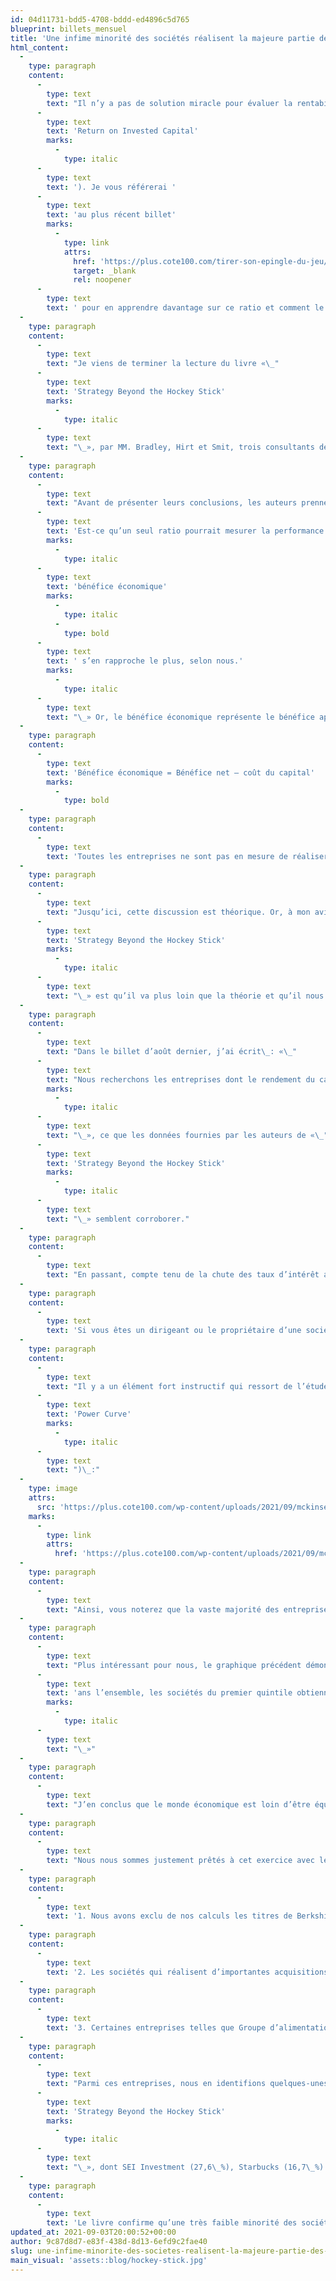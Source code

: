 ```yaml
---
id: 04d11731-bdd5-4708-bddd-ed4896c5d765
blueprint: billets_mensuel
title: 'Une infime minorité des sociétés réalisent la majeure partie des bénéfices économiques'
html_content:
  -
    type: paragraph
    content:
      -
        type: text
        text: "Il n’y a pas de solution miracle pour évaluer la rentabilité d’une entreprise. Mais s’il y a un ratio qui se rapproche de la perfection, c’est celui qu’on appelle le «\_rendement du capital moyen\_» ou le ROIC ("
      -
        type: text
        text: 'Return on Invested Capital'
        marks:
          -
            type: italic
      -
        type: text
        text: '). Je vous référerai '
      -
        type: text
        text: 'au plus récent billet'
        marks:
          -
            type: link
            attrs:
              href: 'https://plus.cote100.com/tirer-son-epingle-du-jeu/'
              target: _blank
              rel: noopener
      -
        type: text
        text: ' pour en apprendre davantage sur ce ratio et comment le calculer.'
  -
    type: paragraph
    content:
      -
        type: text
        text: "Je viens de terminer la lecture du livre «\_"
      -
        type: text
        text: 'Strategy Beyond the Hockey Stick'
        marks:
          -
            type: italic
      -
        type: text
        text: "\_», par MM. Bradley, Hirt et Smit, trois consultants de la firme McKinsey Strategy Practice. Ce que j’ai particulièrement apprécié du livre est qu’il présente un cadre global permettant aux dirigeants d’entreprises de comparer la performance de leur entreprise à celle des autres. En effet, comme le soulignent les auteurs, une des erreurs les plus répandues des conseils d’administration et des dirigeants d’entreprises, surtout les sociétés privées de moindre taille, est d’évaluer leur performance en vase clos. Ils se comparent rarement, sinon jamais, aux autres sociétés de leur secteur et encore moins à l’ensemble des sociétés. Dans un tel cas, comment savoir où son entreprise se situe en termes de rentabilité par rapport à ses pairs et à l’ensemble des sociétés?"
  -
    type: paragraph
    content:
      -
        type: text
        text: "Avant de présenter leurs conclusions, les auteurs prennent le temps d’expliquer pourquoi le ROIC est selon eux la meilleure manière de mesurer la rentabilité d’une entreprise\_: «\_"
      -
        type: text
        text: 'Est-ce qu’un seul ratio pourrait mesurer la performance d’une entreprise? Probablement pas, mais le '
        marks:
          -
            type: italic
      -
        type: text
        text: 'bénéfice économique'
        marks:
          -
            type: italic
          -
            type: bold
      -
        type: text
        text: ' s’en rapproche le plus, selon nous.'
        marks:
          -
            type: italic
      -
        type: text
        text: "\_» Or, le bénéfice économique représente le bénéfice après que le coût du capital ait été soustrait du bénéfice d’une entreprise. En termes simples, une entreprise qui obtient un bénéfice économique positif a réussi à enregistrer un rendement de son capital total (ROIC) supérieur à son coût de capital\_:"
  -
    type: paragraph
    content:
      -
        type: text
        text: 'Bénéfice économique = Bénéfice net – coût du capital'
        marks:
          -
            type: bold
  -
    type: paragraph
    content:
      -
        type: text
        text: 'Toutes les entreprises ne sont pas en mesure de réaliser un bénéfice économique – loin de là! Les forces de la concurrence exercent une pression inexorable sur les entreprises qui dégagent de tels bénéfices excédentaires, ce qui pousse la vaste majorité des entreprises vers un bénéfice économique nul (ROIC = coût du capital). Rares sont donc les sociétés qui dégagent un bénéfice économique positif année après année et encore plus rares sont celles qui réussissent à obtenir un ROIC sensiblement plus élevé que leur coût de capital à long terme.'
  -
    type: paragraph
    content:
      -
        type: text
        text: "Jusqu’ici, cette discussion est théorique. Or, à mon avis, le plus grand intérêt du livre «\_"
      -
        type: text
        text: 'Strategy Beyond the Hockey Stick'
        marks:
          -
            type: italic
      -
        type: text
        text: "\_» est qu’il va plus loin que la théorie et qu’il nous présente un cadre empirique. Les auteurs se sont servis d’une base de données de McKinsey englobant 2\_393 des plus grandes sociétés à travers le monde pour la période de cinq ans de 2010 à 2014. Pour cette période, la société moyenne de ce groupe a enregistré un bénéfice de 921\_M$ US. Pour l’ensemble des entreprises, le capital total investi moyen était de 9,3\_G$, ce qui se traduit par un ROIC de quelque 9,9\_%. Or, les auteurs calculent que le coût total du capital de ces entreprises était de 8,0\_%, en moyenne. C’est donc dire que l’ensemble du groupe a réussi à dégager un bénéfice économique de quelque 180\_M$ ou un ROIC supérieur au coût de capital de 1,9\_%."
  -
    type: paragraph
    content:
      -
        type: text
        text: "Dans le billet d’août dernier, j’ai écrit\_: «\_"
      -
        type: text
        text: "Nous recherchons les entreprises dont le rendement du capital est supérieur à 10\_% depuis plusieurs années. Idéalement, ce rendement excédera 15\_%, ce qui place une entreprise parmi les plus rentables et efficaces de toutes les entreprises"
        marks:
          -
            type: italic
      -
        type: text
        text: "\_», ce que les données fournies par les auteurs de «\_"
      -
        type: text
        text: 'Strategy Beyond the Hockey Stick'
        marks:
          -
            type: italic
      -
        type: text
        text: "\_» semblent corroborer."
  -
    type: paragraph
    content:
      -
        type: text
        text: "En passant, compte tenu de la chute des taux d’intérêt au cours des dernières années, je crois que le coût du capital de 8,0\_% calculé par les auteurs pour la période de 2010 à 2014 serait quelque peu inférieur aujourd’hui (7,0\_%?)."
  -
    type: paragraph
    content:
      -
        type: text
        text: 'Si vous êtes un dirigeant ou le propriétaire d’une société, où votre société se situe-t-elle? Si vous êtes un investisseur, où se retrouvent vos sociétés en portefeuille?'
  -
    type: paragraph
    content:
      -
        type: text
        text: "Il y a un élément fort instructif qui ressort de l’étude présentée par les auteurs. La distribution des sociétés étudiées par les auteurs sur la base du ROIC est ce qu’on appelle une «\_courbe de puissance\_» ("
      -
        type: text
        text: 'Power Curve'
        marks:
          -
            type: italic
      -
        type: text
        text: ")\_:"
  -
    type: image
    attrs:
      src: 'https://plus.cote100.com/wp-content/uploads/2021/09/mckinsey.png'
    marks:
      -
        type: link
        attrs:
          href: 'https://plus.cote100.com/wp-content/uploads/2021/09/mckinsey.png'
  -
    type: paragraph
    content:
      -
        type: text
        text: "Ainsi, vous noterez que la vaste majorité des entreprises obtiennent un ROIC à peu près équivalent à leur coût moyen de capital. Dans le graphique, les quintiles II, III et IV représentent 1\_951 sociétés, soit 81,5\_% du total de l’échantillon étudié par McKinsey. Une telle conclusion correspond au fait que la concurrence féroce qui sévit dans l’économie élimine pratiquement tout bénéfice économique."
  -
    type: paragraph
    content:
      -
        type: text
        text: "Plus intéressant pour nous, le graphique précédent démontre qu’une très petite minorité de sociétés accaparent la majorité des bénéfices économiques. Ainsi, 296 sociétés, soit 12,4\_% du total, forment le quintile I et ces sociétés ont dégagé un bénéfice économique moyen de plus de 1,4\_G$, près de 90 % du bénéfice économique total de toutes les entreprises de l’échantillon étudié. Selon les auteurs, «\_D"
      -
        type: text
        text: 'ans l’ensemble, les sociétés du premier quintile obtiennent un bénéfice économique en moyenne 30 fois plus élevé que celui des sociétés formant les trois quintiles du milieu.'
        marks:
          -
            type: italic
      -
        type: text
        text: "\_»"
  -
    type: paragraph
    content:
      -
        type: text
        text: "J’en conclus que le monde économique est loin d’être équitable. Comme c’est le cas dans le milieu du tennis professionnel où l’on voit quelques têtes d’affiche accaparer la grande majorité des revenus, une minorité de sociétés sont particulièrement rentables et accaparent une portion disproportionnée des bénéfices de leur secteur et de l’économie dans son ensemble. Pour l’investisseur, cette conclusion incite fortement à concentrer ses investissements dans les rares sociétés de la plus grande qualité. Une bonne manière de s’en assurer est de focaliser ses investissements dans les sociétés dont le rendement du capital moyen est au moins de 10\_%, et idéalement de 15\_% ou plus, depuis de nombreuses années."
  -
    type: paragraph
    content:
      -
        type: text
        text: "Nous nous sommes justement prêtés à cet exercice avec les titres du portefeuille de la Lettre financière COTE 100. En moyenne, ces derniers ont enregistré un rendement du capital moyen de 11,2\_% au cours des cinq derniers exercices, ce qui constitue une excellente performance. Je ferais trois mises en garde concernant cette statistique\_:"
  -
    type: paragraph
    content:
      -
        type: text
        text: '1. Nous avons exclu de nos calculs les titres de Berkshire Hathaway et de Markel dont les portefeuilles d’investissement substantiels rendent le calcul du ROIC peu significatif;'
  -
    type: paragraph
    content:
      -
        type: text
        text: '2. Les sociétés qui réalisent d’importantes acquisitions dégagent généralement des ROIC moins élevés en raison des sommes importantes d’actifs intangibles qui en résultent;'
  -
    type: paragraph
    content:
      -
        type: text
        text: '3. Certaines entreprises telles que Groupe d’alimentation MTY ont été lourdement touchées par la COVID au cours des deux derniers exercices.'
  -
    type: paragraph
    content:
      -
        type: text
        text: "Parmi ces entreprises, nous en identifions quelques-unes qui feraient définitivement partie du quintile I dont parlent les auteurs de «\_"
      -
        type: text
        text: 'Strategy Beyond the Hockey Stick'
        marks:
          -
            type: italic
      -
        type: text
        text: "\_», dont SEI Investment (27,6\_%), Starbucks (16,7\_%) et Visa (14,9\_%)."
  -
    type: paragraph
    content:
      -
        type: text
        text: 'Le livre confirme qu’une très faible minorité des sociétés sont en mesure de réaliser un rendement de leur capital élevé pendant de nombreuses années et que ces sociétés sont généralement celles qui créent le plus de valeur pour leurs investisseurs. Ces derniers devraient donc se faire un devoir de favoriser de telles sociétés et surtout, s’ils ont la chance d’en posséder quelques-unes, de les conserver le plus longtemps possible. Évidemment, ces titres se vendent rarement à des ratios d’évaluation raisonnables – notre travail consiste à les identifier et à attendre les occasions de les acheter à bons prix.'
updated_at: 2021-09-03T20:00:52+00:00
author: 9c87d8d7-e83f-438d-8d13-6efd9c2fae40
slug: une-infime-minorite-des-societes-realisent-la-majeure-partie-des-benefices-economiques
main_visual: 'assets::blog/hockey-stick.jpg'
---
```


